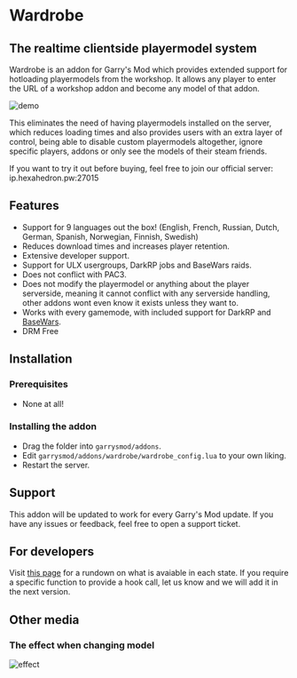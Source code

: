 # Wardrobe

## The realtime clientside playermodel system

Wardrobe is an addon for Garry's Mod which provides extended support for hotloading playermodels from the workshop. It allows any player to enter the URL of a workshop addon and become any model of that addon.

![demo](https://b.catgirlsare.sexy/Zn9v.gif)

This eliminates the need of having playermodels installed on the server, which reduces loading times and also provides
users with an extra layer of control, being able to disable custom playermodels altogether, ignore specific players, addons or only see the models of their steam friends.

If you want to try it out before buying, feel free to join our official server: ip.hexahedron.pw:27015

## Features

* Support for 9 languages out the box! (English, French, Russian, Dutch, German, Spanish, Norwegian, Finnish, Swedish)
* Reduces download times and increases player retention.
* Extensive developer support.
* Support for ULX usergroups, DarkRP jobs and BaseWars raids.
* Does not conflict with PAC3.
* Does not modify the playermodel or anything about the player serverside, meaning it cannot conflict with any serverside handling, other addons wont even know it exists unless they want to.
* Works with every gamemode, with included support for DarkRP and [BaseWars](https://scriptfodder.com/scripts/view/3309).
* DRM Free

## Installation

### Prerequisites
* None at all!

### Installing the addon
* Drag the folder into ```garrysmod/addons```.
* Edit ```garrysmod/addons/wardrobe/wardrobe_config.lua``` to your own liking.
* Restart the server.

## Support
This addon will be updated to work for every Garry's Mod update. If you have any issues or feedback, feel free to open a support ticket.

## For developers
Visit [this page](http://hexahedron.pw/wardrobe.html) for a rundown on what is avaiable in each state.
If you require a specific function to provide a hook call, let us know and we will add it in the next version.

## Other media
### The effect when changing model
![effect](https://b.catgirlsare.sexy/Z_4G.gif)
